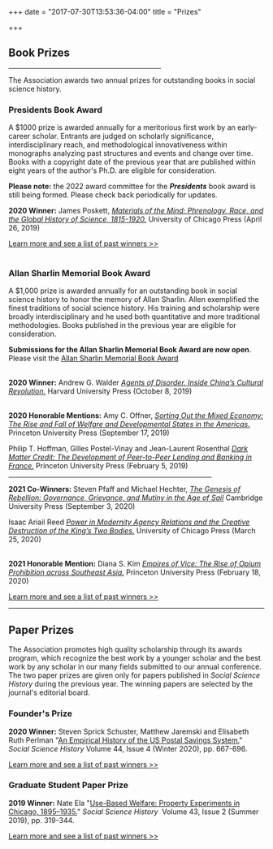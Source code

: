 +++
date = "2017-07-30T13:53:36-04:00"
title = "Prizes"

+++

## **Book Prizes**

<hr width=300; align=left>

The Association awards two annual prizes for outstanding books in social science history.<br />  

### Presidents Book Award

A $1000 prize is awarded annually for a meritorious first work by an early-career scholar. Entrants are judged on scholarly significance, interdisciplinary reach, and methodological innovativeness within monographs analyzing past structures and events and change over time. Books with a copyright date of the previous year that are published within eight years of the author's Ph.D. are eligible for consideration.  

**Please note:** the 2022 award committee for the __*Presidents*__ book award is still being formed. Please check back periodically for updates.  

**2020 Winner:**  James Poskett, <a href="https://press.uchicago.edu/ucp/books/book/chicago/M/bo38181419.html" target="_blank"><i>Materials of the Mind: Phrenology, Race, and the Global History of Science, 1815-1920.</i></a>   University of Chicago Press (April 26, 2019)

[Learn more and see a list of past winners >>](/awards/president_award/)  
<br />

### Allan Sharlin Memorial Book Award

A $1,000 prize is awarded annually for an outstanding book in social science history to honor the memory of Allan Sharlin. Allen exemplified the finest traditions of social science history. His training and scholarship were broadly interdisciplinary and he used both quantitative and more traditional methodologies. Books published in the previous year are eligible for consideration.  

**Submissions for the Allan Sharlin Memorial Book Award are now open**. Please visit the [Allan Sharlin Memorial Book Award](/awards/sharlin_award/)  
<br />  

**2020 Winner:**  Andrew G. Walder <a href="https://www.hup.harvard.edu/catalog.php?isbn=9780674238329" target="_blank"><i>Agents of Disorder. Inside China’s Cultural Revolution.</i></a>
Harvard University Press (October 8, 2019)   
<br />

**2020 Honorable Mentions:** Amy C. Offner, <a href="https://press.princeton.edu/books/hardcover/9780691190938/sorting-out-the-mixed-economy" target="_blank"><i>Sorting Out the Mixed Economy: The Rise and Fall of Welfare and Developmental States in the Americas.</i></a> Princeton University Press (September 17, 2019)  

Philip T. Hoffman, Gilles Postel-Vinay and Jean-Laurent Rosenthal <a href="https://press.princeton.edu/books/hardcover/9780691182179/dark-matter-credit" target="_blank"><i>Dark Matter Credit: The Development of Peer-to-Peer Lending and Banking in France.</i></a> Princeton University Press (February 5, 2019)  

<hr width="400">

**2021 Co-Winners:** Steven Pfaff and Michael Hechter, <a href="https://www.cambridge.org/core/books/genesis-of-rebellion/A539D6E86D957A09EDAC4223C5EBD0C0" target="_blank"><i>The Genesis of Rebellion: Governance, Grievance, and Mutiny in the Age of Sail</i></a> Cambridge University Press (September 3, 2020)  

Isaac Ariail Reed <a href="https://press.uchicago.edu/ucp/books/book/chicago/P/bo48408506.html" target="_blank"><i>Power in Modernity Agency Relations and the Creative Destruction of the King’s Two Bodies.</i></a> University of Chicago Press (March 25, 2020)  
<br />

**2021 Honorable Mention:** Diana S. Kim <a href="https://press.princeton.edu/books/hardcover/9780691172408/empires-of-vice" target="_blank"><i>Empires of Vice: The Rise of Opium Prohibition across Southeast Asia.</i></a> Princeton University Press (February 18, 2020)  

[Learn more and see a list of past winners >>](/awards/sharlin_award/)

<hr>

## **Paper Prizes**

The Association promotes high quality scholarship through its awards program, which recognize the best work by a younger scholar and the best work by any scholar in our many fields submitted to our annual conference. The two paper prizes are given only for papers published in <i>Social Science History</i> during the previous year. The winning papers are selected by the journal's editorial board.

### Founder's Prize 

**2020 Winner:** Steven Sprick Schuster, Matthew Jaremski and Elisabeth Ruth Perlman "[An Empirical History of the US Postal Savings System.](https://doi.org/10.1017/ssh.2020.31)" *Social Science History* Volume 44, Issue 4 (Winter 2020), pp. 667-696.

[Learn more and see a list of past winners >>](/awards/founder_prize/)

### Graduate Student Paper Prize  

**2019 Winner:** Nate Ela "[Use-Based Welfare: Property Experiments in Chicago, 1895–1935.](https://doi.org/10.1017/ssh.2019.12)" *Social Science History*&nbsp;&nbsp;Volume 43, Issue 2 (Summer 2019), pp. 319-344.

[Learn more and see a list of past winners >>](/awards/graduate_prize/)
